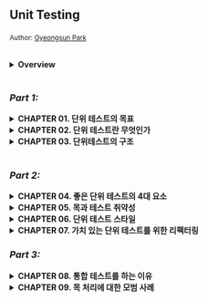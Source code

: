 ## Unit Testing
<small>Author: [Gyeongsun Park](https://github.com/gngsn)</small>

<br/>

<details>
<summary><b>Overview</b></summary>

<br/>
<img src="image/overview.png" width="1618">
<br/>
</details>

<br/>

### _Part 1:_
<details>
<summary><b>CHAPTER 01. 단위 테스트의 목표</b></summary>

<br/>
<a href="https://github.com/2mz1/theory/tree/gngsn/unit-testing/gngsn/chapter01"> 🔗 link </a>
<br/>

**TL;DR**
- **성공적인 테스트 스위트**
    - 1#. 개발 주기에 통합되어 있음
    - 2#. 코드베이스에서 가장 중요한 부분 - _비즈니스 로직 (도메인 모델)_ - 만을 대상으로 함
    - 3#. 최소 유지비로 최대 가치를 끌어냄 (가치 있는 테스트를 식별하고, 작성하라)
- **비용 편익 분석**을 배우고 **안티 패턴**을 피하는 방법을 배워라.
    - **비용 편익 분석 (cost-benefit analysis)**: 여러 가지 대안에 대해 비용과 이익을 분석해서 가장 효과적인 대안을 찾는 방법론.
    - **안티 패턴(anti-pattern)**: 처음에는 괜찮은 것 같지만 미래에 문제를 야기하는 패턴
- 테스트의 장점
    - **소프트웨어 엔트로피(software entropy)** 를 막을 수 있음
        - 지속적인 정리와 리팩터링 등 적절한 관리를 하지 않고 방치하면 시스템이 점점 더 복잡해지고 무질서해짐.
        - 소프트웨어 품질을 떨어뜨리는 코드의 형태.
    - **회귀(regression)에 대한 보험을 제공**
        - **소프트웨어 버그**와 **회귀**는 동의어
          **테스트의 가치와 유지 비용을 모두 고려해야 함**
    - 기반 코드를 리팩터링할 때 **테스트도 리팩터링**하라
    - 각 **코드 변경 시 테스트를 실행**하라
    - **테스트가 잘못된 경고를 발생시킬 경우 처리**하라
    - 기반 코드의 동작을 이해하려고 할 때는 **테스트를 읽는 데 시간을 투자**하라
- 테스트도 **애플리케이션의 정확성을 보장**을 목표하는 **코드베이스**의 일부로 봐야 함
- $`코드\ 커버리지\ (테스트\ 커버리지) = \frac{제품\ 코드\ 라인\ 수}{전체\ 라인\ 수}`$
- $`분기\ 커버리지 = \frac{통과\ 분기}{전체\ 분기\ 수}`$
- **커버리지 지표에 관한 문제점**
    - 1#. 가능한 모든 결과를 검증한다고 보증할 수 없음
    - 2#. 외부 라이브러리 코드 경로를 고려할 수 없음
- **시스템의 핵심 부분은 커버리지를 높게 두는 것이 좋지만, 이 높은 수준을 요구 사항으로 삼는 것은 좋지 않음.**

<br/>
</details>
<details>
<summary><b>CHAPTER 02. 단위 테스트란 무엇인가</b></summary>

<br/>
<a href="https://github.com/2mz1/theory/tree/gngsn/unit-testing/gngsn/chapter02"> 🔗 link </a>
<br/>

**TL;DR**
- **단위 테스트**
    - ① 단일 동작 단위를 검증 / ② 빠르게 수행  / ③ 다른 테스트와 격리하여 처리
- **런던파** _London School_
    - **테스트 대상 시스템에서 협력자를 격리**
    - **코드**나 **SUT(단일 클래스)** 단위의 테스트
- **고전파** _Classic School_
    - **단위 테스트끼리 격리**
    - **동작** 단위의 테스트
- **테스트 대역**: 테스트를 목적으로 객체를 특정 형태로 대체
- **AAA Pattern**: Assert, Act, Assert Pattern. 준비-실행-검증 패턴.
- **SUT vs MUT**
    - **SUT**: System Under Test. 테스트 검증 시스템, <b>클래스의 전체</b>를 가리킴
    - **MUT**: Method Under Test. 테스트 대상 메서드. 테스트에서 호출한 SUT의 <b>메서드</b>를 가리킴
- **테스트 대역 vs Mock**
    - **테스트 대역**: 실행과 관련 없이 모든 종류의 가짜 의존성을 설명하는 포괄적인 용어
    - **Mock**: 테스트 대상 시스템과 협력자 간의 상호 작용을 검사할 수 있는 특별한 테스트 대역
- **의존성**
    - **공유 의존성** _shared dependecy_: 동일 프로세스 내 영향을 미칠 수 있는 의존성. (ex. `static mutable field`, 데이터베이스)
    - **비공개 의존성** _private dependency_: 공유하지 않는 의존성
    - **프로세스 외부 의존성** _out-of-process dependency_: 애플리케이션 실행 프로세스 외부에서 실행되는 의존성
    - **싱글턴 의존성** _singleton_: **보통은 공유 의존성**. 하지만, 각 테스트 별 새 인스턴스 만들 수 있으면 **공유 의존성이 아님**
    - **설정 클래스** _configuration class_: 일반적으로 한 개인 공유 클래스. 하지만, 다른 모든 의존성이 SUT에 주입되면 새 인스턴스 생성 가능
    - **휘발성 의존성** _volatile dependency_: 런타임 환경의 설정 및 구성 요구 or 비결정적 동작 (각 호출에 대해 다른 결과를 제공) 포함
- <table><tr><th>런던파 이점</th><th>고전파를 선호하는 필자의 견해</th></tr><tr><td>세밀한 테스트로 입자성이 좋음</td><td>테스트는 단위가 아닌 동작 단위를 검증해야 함</td></tr><tr><td>연결된 클래스 그래프가 커져도 테스트가 쉬움 (테스트 대역으로 대체됨)</td><td>애초에 상호 연결된 클래스의 크고 복잡한 그래프를 갖지 않아야 함</td></tr><tr><td>테스트 실패 시 어떤 기능이 실패했는지 알 수 있음</td><td>큰 이점은 아님. 마지막 수정한 부분이 버그의 원인일 것</td></tr></table>
- **테스트 주도 개발**: TDD는 테스트에 의존해 프로젝트 개발을 추진하는 소프트웨어 개발 프로세스
    1. 추가할 기능과 예상 동작의 실패 테스트 작성
    2. 테스트를 통과할 코드 작성. 코드가 깨끗하거나 명쾌할 필요는 없음
    3. 코드 리팩터링. 통과 테스트 보호하에 코드를 안전하게 정리
- **통합 테스트**: 단위 테스트 기준 중 하나 이상을 충족하지 못하는 테스트
- **엔드 투 엔드 테스트**: 애플리케이션과 함께 작동하는 프로세스 외부 의존성의 전부 또는 대부분에 직접 접근

<br/>
</details>
<details>
<summary><b>CHAPTER 03. 단위테스트의 구조</b></summary>

<br/>
<a href="https://github.com/2mz1/theory/tree/gngsn/unit-testing/gngsn/chapter03"> 🔗 link </a>
<br/>

**TL;DR**
- **AAA 패턴**: Arrange, Act, Assert Pattern. _준비 · 실행 · 검증_
  - **① 준비 구절**: SUT과 해당 의존성을 원하는 상태로 만듦
  - **② 실행 구절**: SUT에서 메서드를 호출 · 준비된 의존성을 전달하며 · 출력 값 캡처
  - **③ 검증 구정**: 결과 검증
  - ‘준비 or 실행 or 검증’ 중 여러 번 실행해야 한다면: **여러 동작 단위를 검증한다는 표시** → 여러 개로 분리
  - **구절 표기 주석 제거**: 준비 및 검증 구절에 빈 줄을 추가해야 할 때라면 주석을 유지하고, 아니라면 주석 제거
- AAA 패턴 코드의 크기: **준비 구절 ≥ 실행 구절 + 검증 구절**
  - 준비 구절이 너무 크면 `private method` 나 `factory method`로 도출 가능
- **`if` 문이 있는 단위 테스트**는 안티 패턴
- 실행 구절이 **한 줄 이상인 경우**를 경계하라
  - **불변 위반** invatiant violation: ex. 각기 다른 메서드를 실행하는데 서로의 결과에 의존해 이상한 결과값을 도출되는 것 → 단일한 공개 메서드여야 하는 메서드
  - **캡슐화**: 잠재적인 불변 위반으로부터 코드를 보호하는 것
- SUT의 이름을 <b>`sut`</b>로 지정해 구별해라
- **Test Fixture 재사용 방법**
  1. 안티 패턴: 생성자에서 Test Fixture 초기화
  2. 테스트 클래스에 비공개 팩토리 메서드 _private factory method_ 를 두는 것
- **읽기 쉬운 테스트 이름**: 간단하고 쉬운 영어 명명
  - 엄격한 테스트 명명 정책을 피해라
  - 도메인 전문가에게 시나리오를 설명하는 것처럼 지어라
  - 단어를 밑줄(`_`)로 구분하라
  - 테스트 명 내 테스트 대상 메서드 이름을 포함하지 마라
  - *`should be`* 는 또 다른 안티 패턴 네이밍
- 매개변수화된 테스트 _parameterized test_ 를 통해 유사한 사실을 단일한 메서드로 묶을 수 있음
  - **긍정 케이스 vs. 부정 케이스를 분리**하되, 동작이 너무 복잡하면 사용 금지
- **검증문 라이브러리** 사용: Java에는 `assertJ` 가 대표적

<br/>
</details>
<br/>

### _Part 2:_
<details>
<summary><b>CHAPTER 04. 좋은 단위 테스트의 4대 요소</b></summary>

<br/>
<a href="https://github.com/2mz1/theory/tree/gngsn/unit-testing/gngsn/chapter04"> 🔗 link </a>
<br/>

**TL;DR**
- **회귀**: 소프트웨어 버그, 코드를 수정한 후 (일반적으로 새 기능을 출시한 후) 기능이 의도한 대로 작동하지 않는 경우
- **리팩터링**
  - 식별할 수 있는 동작을 수정하지 않고 기존 코드를 변경하는 것
  - 의도: 코드의 비기능적 특징 개선. 가독성을 높이고 복잡도를 낮추는 것
  - 리팩터링 내성을 높이는 방법: SUT 구현 세부 사항과 테스트 간의 결합도를 낮추는 것뿐
- **코드 정확도**와 **테스트 결과**
  - **참 음성**: True negatives. 기능이 의도 대로 작동할 떄, 테스트가 통과하도록 올바른 추론한 경우
  - **참 양성**: True positives. 기능이 제대로 작동하지 않을 때, 테스트가 실패하도록 올바른 추론한 경우 ← 단위 테스트의 핵심
  - **거짓 음성**: False negatives. 기능이 제대로 작동하지 않을 때, 테스트가 통과하도록 잘못된 추론한 경우
  - **거짓 양성**: False positives. 기능이 의도 대로 작동할 때, 테스트가 실패하도록 잘못된 추론한 경우 ← 허위 경보. 리팩터링 내성을 통해 방지 가능
- **정확도 지표**
  - $`테스트\ 정확도 = \frac{신호(발견된\ 버그\ 수)}{소음(허위\ 경보\ 발생\ 수)}`$
  - 테스트의 정확도를 높이는 방법: ① 신호를 증가시키거나, ② 소음을 줄이는 것
- 좋은 단위 테스트의 4대 특성: 아래 네 가지 특성의 곱
  - **회귀 방지** / **리팩터링 내성** / **빠른 피드백** / **유지 보수성**
  - 곱셈 법칙에 의해 어떤 특성이라도 `0`이 되면 전체가 `0`이 됨
- 좋은 단위 테스트의 특성 - **회귀 방지** / **리팩터링 내성** / **빠른 피드백** - 은 **상호 배타적**
  - **리팩터링 내성을 최대한 많이 갖는 것을 목표** + 테스트가 얼마나 버그를 잘 찾아내는지와 얼마나 빠른지 사이의 절충안
- 최소 필수값에 대해 상당히 높은 임계치를 설정하고 이 임계치를 충족하는 테스트만 테스트 스위트에 남겨라
- **테스트 피라미드**
  - 1층: 단위 테스트 > 2층: 통합 테스트 > 3층: 엔드 투 엔드 테스트
- 화이트박스 테스트 대신 **블랙박스 테스트를 기본적으로 선택**하라
  - **블랙박스 테스트**: 시스템의 내부 구조를 몰라도 시스템의 기능을 검사할 수 있는 소프트웨어 테스트 방법
  - **화이트박스 테스트**: 내부 작업 검증

<br/>
</details>
<details>
<summary><b>CHAPTER 05. 목과 테스트 취약성</b></summary>

<br/>
<a href="https://github.com/2mz1/theory/tree/gngsn/unit-testing/gngsn/chapter05"> 🔗 link </a>
<br/>

**TL;DR**
- **테스트 대역**: 모든 유형의 비운영용 가짜 의존성
  - **Mock**: 외부로 나가는 상호 작용을 모방하고 검사하는 데 도움
    - <b>mock</b> : 목 프레임워크의 도움과 함께 함
    - <b>spy</b> : 수동 작성. '직접 작성한 목 handwritten mocks'이라고도 함
  - **Stub**: 내부로 들어오는 상호 작용을 모방하는 데 도움
    - <b>dummy</b> : 널이 값이나 가짜 문자열과 같이 단순하고 하드코딩된 값
    - <b>stub</b> : dummy 보다 정교, 시나리오마다 다른 값을 반환하게끔 구성할 수 있도록 필요한 것을 다 갖춘 완전한 의존성
    - <b>fake</b> : 대다수의 목적에 부합하는 스텁과 같지만, 생성의 차이. 페이크는 보통 아직 존재하지 않는 의존성을 대체하고자 구현
- **도구로서의 Mock**: mock(테스트 대역)이나 stub을 만드는 데 사용할 수 있는 Mock Library 클래스
- **CQS 원칙**: _Command Query Separation_. 모든 메서드는 명령이거나 조회
  - **명령**: 사이드 이펙트를 일으키고 어떤 값도 반환하지 않는 메서드(void 반환)
    - 명령을 대체하는 테스트 대역 👉🏻 목
  - **조회**: 사이드 이펙트가 없고 값을 반환
    - 조회를 대체하는 테스트 대역 👉🏻 스텁
- **육각형 아키텍처**
  - Domain: 애플리케이션의 중심부
  - Application: 애플리케이션의 필수 기능, 비즈니스 로직 포함
- **육각형 아키텍처의 주요 관점 세 가지**
  1. **도메인과 애플리케이션 서비스 계층 간의 관심사 분리**
    - 도메인 계층의 관심사: 오직 비즈니스 로직에 대한 책임
    - 애플리케이션 서비스 계층의 관심사: 도메인 계층과 외부 애플리케이션 간의 작업 조정
  2. **애플리케이션 내부 통신**
    - 애플리케이션 서비스 계층에서 도메인 계층으로 흐르는 단방향 의존성 흐름
  3. **애플리케이션 간의 통신**
    - 애플리케이션 서비스 계층이 유지하는 공통 인터페이스를 통해 연결, 도메인 계층에 직접 접근 불가
- **애플리케이션의 통신**
  - **시스템 내부** _inter-system_ **통신**
    - 애플리케이션 내 클래스 간의 통신 / 구현 세부 사항 / 도메인 클래스 간의 협력
    - 테스트가 inter-system 통신과 결합되면 취약해짐
  - **시스템 간** _intra-system_ **통신**
    - 다른 애플리케이션과의 통신 / 시스템 내 식별할 수 있는 동작
    - 목을 사용하면 시스템과 외부 애플리케이션 간의 통신 패턴을 확인할 때 좋음

<br/>
</details>
<details>
<summary><b>CHAPTER 06. 단위 테스트 스타일</b></summary>

<br/>
<a href="https://github.com/2mz1/theory/tree/gngsn/unit-testing/gngsn/chapter06"> 🔗 link </a>
<br/>

**TL;DR**
- **출력 기반 테스트** _Output-based testing_: SUT에 입력을 주고 **출력을 확인**
  - 테스트 품질이 가장 좋음
    - 구현 세부 사항에 거의 결합되지 않음 → 리팩터링 내성 ↑
    - 작고 간결 → 유지 보수하기 쉬움
- **상태 기반 테스트** _State-based testing_: **작업 완료 후의 시스템 상태를 확인**
  - 안정성을 위해 주의해서 채택해야 함 (비공개 상태를 노출하지 않도록 해야 함)
  - 크기가 큰 편이므로 유지 보수가 쉽지 않음
- **통신 기반 테스트** _Communication-based testing_: Mock을 통해 **테스트 대상 시스템과 협력자 간의 통신 검증**
  - 애플리케이션 경계를 넘어서 **외부 환경에 사이드 이펙트가 보이는 통신에서만** 사용
- **'출력 vs. 상태 vs. 통신' 비교** → 항상 **출력 기반**을 선호하라
  - 리팩터링 내성 위험 : **출력 기반** < 상태 기반 ≈ 통신 기반
  - 유지비 : **출력 기반** < 상태 기반 < 통신 기반
- **고전파 vs 런던파** : 두 분파 모두 출력 기반 테스트를 사용
  - 고전파: 통신 기반 스타일보다 **상태 기반 스타일** 선호
  - 런던파: 상태 기반 스타일보다 **통신 기반 스타일** 선호
- **함수형 프로그래밍**: mathematical function (pure function).
  - 모든 입출력은 메서드 이름, 인수, 반환 타입으로 구성된 메서드 시그니처 _method sighature_ 에 명시해야 함
  - 명시적이기 때문에 테스트 용이성 높임: 숨은 입력과 숨은 출력 완화
    - **숨은 출력**: 사이드 이펙트, 예외
    - **숨은 입력**: 내부 상태 또는 외부 상태에 대한 참조
  - 함수형 아키텍처는 사이드 이펙트를 비즈니스 연산의 가장자리로 밀어내 분리를 이루는 데 도움이 됨
- **함수형 프로그래밍의 목표**: 비즈니스 로직과 사이드 이펙트를 분리하는 것
  - **결정을 내리는 코드** = **functional core** (함수형 코어)
    - Side Effect가 없기 때문에 Mathematical Function을 작성할 수 있음
  - **해당 결정에 작용하는 코드** = **mutable shell** (가변 셸)
    - 입력 데이터를 함수형 코어에 공급, 코어가 내린 결정을 사이드 이펙트로 변환
- **함수형 아키텍처 vs 육각형 아키텍처** : Side Effect 처리
  - **함수형 아키텍처**: 모든 사이드 이펙트를 도메인 계층 밖으로 밀어냄
  - **육각형 아키텍처**: 도메인 계층에 제한하는 하기 때문에, 도메인 계층으로 인한 부작용도 문제 없음
- 함수형 방식에서 순수성에 많은 비용이 든다면 순수성을 따르지 마라
  - **항상 시스템의 복잡도와 중요성을 고려해 함수형 아키텍처를 전략적으로 적용**하라

<br/>
</details>
<details>
<summary><b>CHAPTER 07. 가치 있는 단위 테스트를 위한 리팩터링</b></summary>

<br/>
<a href="https://github.com/2mz1/theory/tree/gngsn/unit-testing/gngsn/chapter07"> 🔗 link </a>
<br/>

**TL;DR**

- **코드 복잡도**: 코드에서 의사 결정 지점 수에 따라 명시적으로(코드) 그리고 암시적으로(코드가 사용하는 라이브러리) 정의
- **도메인 유의성**: 프로젝트의 문제 도메인에 대해 코드가 얼마나 중요한지를 줌
  - 복잡한 코드는 종종 도메인 유의성이 높고 그 반대의 경우도 있음
- **복잡한 코드**와 **도메인 유의성**을 갖는 코드는 해당 테스트의 회귀 방지가 뛰어나기 때문에 단위 테스트에서 가장 이로움
- 협력자가 많은 코드를 다루는 단위 테스트는 유지비가 많이 듦
  - 협력자를 예상 상태로 만들고 나서 상태나 상호 작용을 확인하고자 공간을 많이 필요로 함
- 복잡도 또는 도메인 유의성과 협력자 수에 따른 네 가지 유형의 코드
  - <table style="text-align: center;">
      <tr><td></td><td colspan="2"><b>협력자 수</b><br/></td></tr>
      <tr>
          <td rowspan="2"><b>복잡도 및 도메인 유의성</b></td>
          <td><b>도메인 모델 및 알고리즘</b><br/>- 단위 테스트<br/>- 복잡도 또는 도메인 유의성이 높음<br/>- 협력자가 거의 없음</td>
          <td><b>지나치게 복잡한 코드</b><br/>- 테스트 X<br/>- 복잡도 또는 도메인 유의성이 높음<br/>- 협력자가 많음</td>
      </tr>
      <tr>
          <td><b>간단한 코드</b><br/>- 테스트 X<br/>- 복잡도와 도메인 유의성이 낮음: 테스트 가치 전혀 없음<br/>- 협력자가 거의 없음</td>
          <td><b>컨트롤러</b><br/>- 통합 테스트<br/>- 복잡하며 비즈니스에 중요한 작업은 아님<br/>- 협력자가 많음<br/></td>
      </tr>
    </table>
- 코드가 중요하거나 복잡할수록 협력자가 적어야 한다.
- **험블 객체 패턴** _Humble Object Pattern_
  - **코드에서 비즈니스 로직을 별도의 클래스로 추출**: 지나치게 복잡한 코드에서 로직을 추출해 코드를 테스트할 필요가 없도록 간단하게 만듦
  - **험블 래퍼** _Humble Wrapper_: 비즈니스 로직에서 분리한 나머지 코드 (컨트롤러)
- **육각형 아키텍처**와 **함수형 아키텍처**는 험블 객체 패턴을 구현
  - **육각형 아키텍처**: 비즈니스 로직과 프로세스 외부 의존성과의 통신을 분리
  - **함수형 아키텍처**: 프로세스 외부 의존성뿐만 아니라 모든 협력자와의 통신과 비즈니스 로직을 분리
- **코드의 깊이와 너비**: 코드는 깊을 수도 있고(복잡하거나 중요함), 넓을 수도 있지만(협력자가 많음), 둘 다는 아님
  - 도메인 유의성이 있으면 전제 조건을 테스트하고, 그 외의 경우에는 테스트하지 않음
- 비즈니스 로직과 오케스트레이션을 분리할 때의 세 가지 중요한 특성
  1. **도메인 모델 테스트 유의성**: 도메인 클래스 내 협력자 수와 유형에 대한 함수
  2. **컨트롤러 단순성**: 컨트롤러에 의사 결정 지점이 있는지에 따라 다름
  3. **성능**: 프로세스 외부 의존성에 대한 호출 수로 정의
- 항상 세 가지 특성 중 최대 두 가지를 가질 수 있음
  1. **외부에 대한 모든 읽기와 쓰기를 비즈니스 연산 가장자리로 밀어내기** : 컨트롤러를 단순하게 유지하고 도메인 모델 데스트 유의성을 지키지만, 성능이 저하된다.
  2. **도메인 모델에 프로세스 외부 의존성을 주입하기**: 성능을 유지하고 컨트롤러를 단순 하게 하지만, 도메인 모델의 테스트 유의성이 떨어진다.
  3. **의사 결정 프로세스 단계를 더 세분화하기**: 성능과 도메인 모델 테스트 유의성을 지 키지만, 컨트롤러의 단순함을 포기한다.
-  컨트롤러 복잡도 증가를 완화할 수 있는 **두 가지 패턴**
1. **CanExecute/Execute 패턴**
   - `Do()` 전에 `canDo()`를 호출하여 컨트롤러의 의사 결정을 제거
   - 도메인 이벤트는 도메인 모델의 중요한 변경 사항을 추적하고 해당 변경 사항을 프로세스 외부 의존성에 대한 호출로 변환함
   - 이 패턴으로 컨트롤러에서 추적에 대한 책임이 없어짐
2. **도메인 이벤트**
   - 구현 관점에서, <b>외부 시스템에 통보하는 데 필요한 데이터가 포함된 클래스</b>
   - 프로세스 외부 의존성 호출 위의 추상화
   - 도메인 클래스의 변경은 데이터 저장소의 향후 수정에 대한 추상화에 해당
- 추상화할 것을 테스트하기보다는 추상화를 테스트하는 것이 더 쉬움

<br/>
</details>

### _Part 3:_
<details>
<summary><b>CHAPTER 08. 통합 테스트를 하는 이유</b></summary>

<br/>
<a href="https://github.com/2mz1/theory/tree/gngsn/unit-testing/gngsn/chapter08"> 🔗 link </a>
<br/>

**TL;DR**

- **단위 테스트와 통합 테스트**
  - **단위 테스트**: 가능한 한 많이 비즈니스 시나리오의 예외 상황을 확인
    - 주요 흐름 happy path: 시나리오의 성공적인 실행
  - **통합 테스트**: 주요 흐름 happy path 과 단위 테스트가 다루지 못하는 기타 예외 상황 edge case을 다룸
    - 예외 상황 edge case: 비즈니스 시나리오 수행 중 오류 발생의 경우
- **빠른 실패 원칙** _Fast Fail principle_: 예기치 않은 오류가 발생하자마자 현재 연산을 중단하는 것
- **관리 의존성**
  - 전반적인 제어가 가능한 프로세스 외부 의존성 (ex. 데이터베이스)
  - 실제 인스턴스로 테스트
- **비관리 의존성**
  - 전반적인 제어가 불가능한 프로세스 외부 의존성 (ex. SMTP 서버)
  - Mock으로 테스트
    -> 관리 포인트가 많아지는 것보다, API(동기식 통신) 나 메시지 버스(비동기식 통신) 를 사용하는 것이 더 나음
- 데이터베이스를 그대로 테스트할 수 없으면 통합 테스트를 아예 작성하지 말고 도메인 모델의 단위 테스트에만 집중
- 통합 테스트를 작성하기 전, 프로세스 외부 의존성을 두 가지로 분류해서 **실제 인스턴스를 사용 할 대상**과 **목**으로 대체할 대상을 결정해야 함
  - **데이터베이스: 실제 인스턴스 사용**
  - **메시지 버스**: 메시지 버스의 목적은 다른 시스템과의 통신을 가능하게 하는 것, 목으로 대체하고 컨트롤러와 목 간의 상호작용을 검증
- **YAGNI** _You aren't gonna need it_: 현재 필요하지 않은 기능에 시간을 들이지 말아라
  - **기회 비용**: 당장 필요하지 않은 기능을 개발하는데 시간을 보내는 것은, 지금 당장 필요한 기능을 제치고 시간을 허비하는 것
  - **적은 코드**: 불필요한 코드 베이스를 줄이자
- 항상 도메인 모델을 코드베이스에서 명시적이고 잘 알려진 위치에 두도록 하라
- 도메인 모델은 프로젝트가 해결하고자 하는 문제에 대한 도메인 지식의 모음
- **순환 의존성** _circular dependency 또는 cyclic dependency_ : 둘 이상의 클래스가 제대로 작동하고자 직·간접적으로 서로 의존하는 것
- **로깅 유형**
  - 지원 로깅 _support logging_: 지원 담당자나 시스템 관리자가 추적할 수 있는 메시지를 생성
    - 지원 로깅 → 비즈니스 요구사항, 테스트 당연 필요
  - 진단 로깅 _diagnostic logging_: 개발자가 애플리케이션 내부 상황을 파악할 수 있도록 도움
    - 진단 로깅 → 과도하게 사용 X

<br/>
</details>

<details>
<summary><b>CHAPTER 09. 목 처리에 대한 모범 사례</b></summary>

<br/>
<a href="https://github.com/2mz1/theory/tree/gngsn/unit-testing/gngsn/chapter09"> 🔗 link </a>
<br/>

**TL;DR**
- 시스템 끝에서 비관리 의존성과의 상호작용을 검증하라
  - **회귀 방지** 향상: 통합테스트로 검증된 코드가 더 많기 때문
  - **리팩터링 내성** 향상: 코드의 구현 세부 사항에서 목을 분리하기 때문
- **Spy**: Mock과 같은 목적으로 수동 작성하는 테스트 대역
  - vs Mock: Mock은 Mock 프레임워크의 도움을 받아 생성
  - 검증 단계에서 코드 재사용으로 테스트 사이즈가 줄고 가독성이 개선됨
- assertion 작성 시, 제품 코드에 의존하지 말고, 테스트에서 별도의 리터럴과 상수 집합을 사용하라
- **목을 처리 모범 사례**
  - 비관리 의존성에만 Mock 적용하기
  - 시스템 끝에 있는 의존성에 대해 상호 작용 검증
  - 통합 테스트에서만 목을 사용, 단위 테스트에서는 금지
  - 항상 Mock 호출 수 확인
  - 직접 제작한 타입으로 Mock 처리

<br/>
</details>
